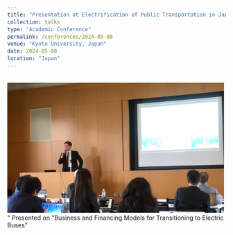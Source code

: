 ```yaml
---
title: "Presentation at Electrification of Public Transportation in Japan and Germany"
collection: talks
type: "Academic Conference"
permalink: /conferences/2024-05-08
venue: "Kyoto University, Japan"
date: 2024-05-08
location: "Japan"
---
```

<br/><img src=' /images/presentation1.png'>"
Presented on "Business and Financing Models for Transitioning to Electric Buses"

